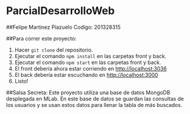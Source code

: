 # ParcialDesarrolloWeb

##Felipe Martinez Piazuelo
Codigo: 201328315


##Para correr este proyecto:
1. Hacer ```git clone``` del repositorio.
2. Ejecutar el comando ```npm install``` en las carpetas front y back.
3. Ejecutar el comando ```npm start``` en las carpetas front y back.
4. El front debería ahora estar corriendo en [http://localhost:3036](http://localhost:3036)
5. El back debería estar escuchando en [http://localhost:3000](http://localhost:3000)
6. Listo!

##Salsa Secreta:
Este proyecto utiliza una base de datos MongoDB desplegada en MLab. En este base de datos se guardan las consultas de los usuarios y se usan estos datos para llenar la tabla de más buscados.
